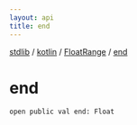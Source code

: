 ```yaml
---
layout: api
title: end
---
```

[stdlib](../../index.html) / [kotlin](../index.html) / [FloatRange](index.html) / [end](end.html)

# end

```
open public val end: Float
```
